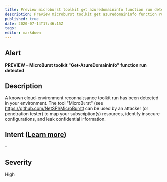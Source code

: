 ```yaml
---
title: Preview microburst toolkit get azuredomaininfo function run detected
description: Preview microburst toolkit get azuredomaininfo function run detected
published: true
date: 2020-07-14T17:46:15Z
tags:
editor: markdown
---
```


## Alert
**PREVIEW – MicroBurst toolkit "Get-AzureDomainInfo" function run detected**

## Description
A known cloud-environment reconnaissance toolkit run has been detected in your environment. The tool "MicroBurst" (see https://github.com/NetSPI/MicroBurst) can be used by an attacker (or penetration tester) to map your subscription(s) resources, identify insecure configurations, and leak confidential information.

## Intent ([Learn more](/public/security/alerts/intentions.md))
\-

## Severity
High




